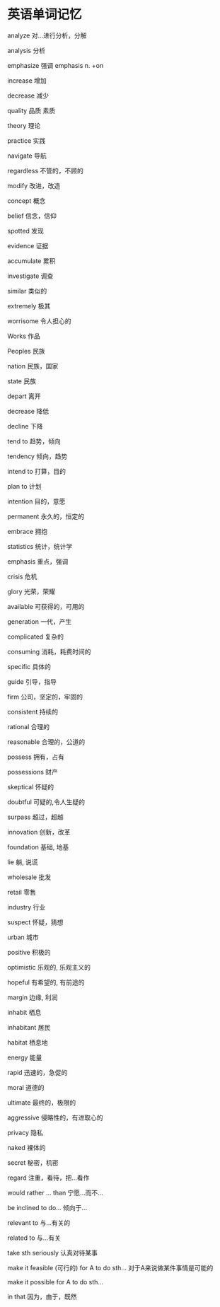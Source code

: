 # 英语单词记忆

analyze 对…进行分析，分解

analysis 分析

emphasize 强调 emphasis n. +on

increase 增加

decrease 减少

quality 品质 素质

theory 理论

practice 实践

navigate 导航

regardless 不管的，不顾的

modify 改进，改造

concept 概念

belief 信念，信仰

spotted 发现

evidence 证据

accumulate 累积

investigate 调查

similar 类似的

extremely 极其

worrisome 令人担心的

Works 作品

Peoples 民族

nation 民族，国家

state 民族

depart 离开

decrease 降低

decline 下降

tend to 趋势，倾向

tendency 倾向，趋势

intend to 打算，目的

plan to 计划

intention 目的，意愿

permanent 永久的，恒定的

embrace 拥抱

statistics 统计，统计学

emphasis 重点，强调

crisis 危机

glory 光荣，荣耀

available 可获得的，可用的

generation 一代，产生

complicated 复杂的

consuming 消耗，耗费时间的

specific 具体的

guide 引导，指导

firm 公司，坚定的，牢固的

consistent 持续的

rational 合理的

reasonable 合理的，公道的

possess 拥有，占有

possessions 财产

skeptical 怀疑的

doubtful 可疑的,令人生疑的

surpass 超过，超越

innovation 创新，改革

foundation 基础, 地基

lie 躺, 说谎

wholesale 批发

retail 零售

industry 行业

suspect 怀疑，猜想

urban 城市

positive 积极的

optimistic 乐观的, 乐观主义的

hopeful 有希望的, 有前途的

margin 边缘, 利润

inhabit 栖息

inhabitant 居民

habitat 栖息地

energy 能量

rapid 迅速的，急促的

moral  道德的

ultimate 最终的，极限的

aggressive 侵略性的，有进取心的

privacy  隐私

naked 裸体的

secret 秘密，机密

regard 注重，看待，把…看作





would rather ... than 宁愿...而不...

be inclined to do... 倾向于...

relevant to 与…有关的

related to 与…有关

take sth seriously 认真对待某事

make it feasible (可行的) for A to do sth...  对于A来说做某件事情是可能的

make it possible for A to do sth...

in that 因为，由于，既然
